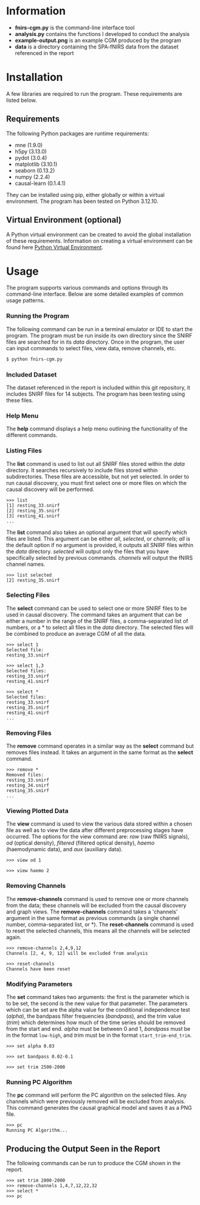 # Information

* **fnirs-cgm.py** is the command-line interface tool
* **analysis.py** contains the functions I developed to conduct the analysis
* **example-output.png** is an example CGM produced by the program
* **data** is a directory containing the SPA-fNIRS data from the dataset referenced in the report

# Installation

A few libraries are required to run the program. These requirements are listed below.

## Requirements

The following Python packages are runtime requirements:
* mne           (1.9.0)
* h5py          (3.13.0)
* pydot         (3.0.4)
* matplotlib    (3.10.1)
* seaborn       (0.13.2)
* numpy         (2.2.4)
* causal-learn  (0.1.4.1)

They can be installed using pip, either globally or within a virtual environment. The program has been tested on Python 3.12.10.

## Virtual Environment (optional)

A Python virtual environment can be created to avoid the global installation of these requirements. Information on creating a virtual environment can be found here [Python Virtual Environment](https://docs.python.org/3/library/venv.html). 

# Usage

The program supports various commands and options through its command-line interface. Below are some detailed examples of common usage patterns.

### Running the Program
The following command can be run in a terminal emulator or IDE to start the program. The program must be run inside its own directory since the SNIRF files are searched for in its *data* directory. Once in the program, the user can input commands to select files, view data, remove channels, etc.

```bash
$ python fnirs-cgm.py
```

### Included Dataset
The dataset referenced in the report is included within this git repository, it includes SNIRF files for 14 subjects. The program has been testing using these files.

### Help Menu
The **help** command displays a help menu outlining the functionality of the different commands.

### Listing Files
The **list** command is used to list out all SNIRF files stored within the *data* directory. It searches recursively to include files stored within subdirectories. These files are accessible, but not yet selected. In order to run causal discovery, you must first select one or more files on which the causal discovery will be performed.

```
>>> list
[1] resting_33.snirf
[2] resting_35.snirf
[3] resting_41.snirf
...
```

The **list** command also takes an optional argument that will specify which files are listed. This argument can be either *all*, *selected*, or *channels*; *all* is the default option if no argument is provided, it outputs all SNIRF files within the *data* directory. *selected* will output only the files that you have specifically selected by previous commands.  *channels* will output the fNIRS channel names.

```
>>> list selected
[2] resting_35.snirf
```


### Selecting Files
The **select** command can be used to select one or more SNIRF files to be used in causal discovery. The command takes an argument that can be either a number in the range of the SNIRF files, a comma-separated list of numbers, or a * to select all files in the *data* directory. The selected files will be combined to produce an average CGM of all the data.

```
>>> select 1
Selected file:
resting_33.snirf

>>> select 1,3
Selected files:
resting_33.snirf
resting_41.snirf

>>> select *
Selected files:
resting_33.snirf
resting_35.snirf
resting_41.snirf
...
```

### Removing Files
The **remove** command operates in a similar way as the **select** command but removes files instead. It takes an argument in the same format as the **select** command.

```
>>> remove *
Removed files:
resting_33.snirf
resting_34.snirf
resting_35.snirf
...
```

### Viewing Plotted Data
The **view** command is used to view the various data stored within a chosen file as well as to view the data after different preprocessing stages have occurred. The options for the view command are: *raw* (raw fNIRS signals), *od* (optical density), *filtered* (filtered optical density), *haemo* (haemodynamic data), and *aux* (auxiliary data).

```
>>> view od 1

>>> view haemo 2
```

### Removing Channels
The **remove-channels** command is used to remove one or more channels from the data; these channels will be excluded from the causal discovery and graph views. The **remove-channels** command takes a 'channels' argument in the same format as previous commands (a single channel number, comma-separated list, or *). The **reset-channels** command is used to reset the selected channels, this means all the channels will be selected again.

```
>>> remove-channels 2,4,9,12
Channels [2, 4, 9, 12] will be excluded from analysis

>>> reset-channels
Channels have been reset
```

### Modifying Parameters
The **set** command takes two arguments: the first is the parameter which is to be set, the second is the new value for that parameter. The parameters which can be set are the alpha value for the conditional independence test (*alpha*), the bandpass filter frequencies (*bandpass*), and the trim value (*trim*) which determines how much of the time series should be removed from the start and end. *alpha* must be between 0 and 1, *bandpass* must be in the format `low-high`, and *trim* must be in the format `start_trim-end_trim`.

```
>>> set alpha 0.03

>>> set bandpass 0.02-0.1

>>> set trim 2500-2000
```

### Running PC Algorithm
The **pc** command will perform the PC algorithm on the selected files. Any channels which were previously removed will be excluded from analysis. This command generates the causal graphical model and saves it as a PNG file.

```
>>> pc
Running PC Algorithm...
```

## Producing the Output Seen in the Report
The following commands can be run to produce the CGM shown in the report.

```
>>> set trim 2000-2000
>>> remove-channels 1,4,7,12,22,32
>>> select *
>>> pc
```
